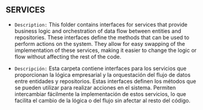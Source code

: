 ## SERVICES

- `Description:` This folder contains interfaces for services that provide business logic and orchestration of data flow between entities and repositories. These interfaces define the methods that can be used to perform actions on the system. They allow for easy swapping of the implementation of these services, making it easier to change the logic or flow without affecting the rest of the code.


- `Descripción:`  Esta carpeta contiene interfaces para los servicios que proporcionan la lógica empresarial y la orquestación del flujo de datos entre entidades y repositorios. Estas interfaces definen los métodos que se pueden utilizar para realizar acciones en el sistema. Permiten intercambiar fácilmente la implementación de estos servicios, lo que facilita el cambio de la lógica o del flujo sin afectar al resto del código.